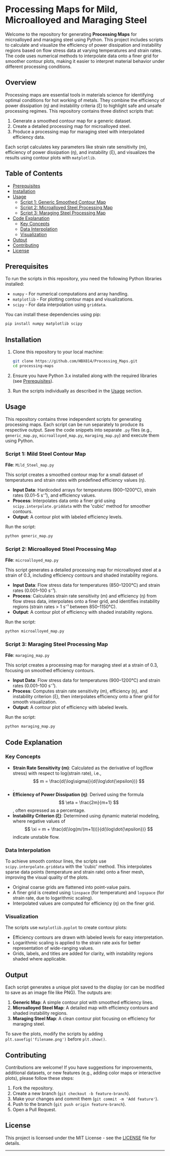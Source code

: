 # Processing Maps for Mild, Microalloyed and Maraging Steel

Welcome to the repository for generating **Processing Maps** for microalloyed and maraging steel using Python. This project includes scripts to calculate and visualize the efficiency of power dissipation and instability regions based on flow stress data at varying temperatures and strain rates. The code uses numerical methods to interpolate data onto a finer grid for smoother contour plots, making it easier to interpret material behavior under different processing conditions.

## Overview

Processing maps are essential tools in materials science for identifying optimal conditions for hot working of metals. They combine the efficiency of power dissipation (η) and instability criteria (ξ) to highlight safe and unsafe processing regimes. This repository contains three distinct scripts that:

1. Generate a smoothed contour map for a generic dataset.
2. Create a detailed processing map for microalloyed steel.
3. Produce a processing map for maraging steel with interpolated efficiency data.

Each script calculates key parameters like strain rate sensitivity (m), efficiency of power dissipation (η), and instability (ξ), and visualizes the results using contour plots with `matplotlib`.

## Table of Contents

- [Prerequisites](#prerequisites)
- [Installation](#installation)
- [Usage](#usage)
  - [Script 1: Generic Smoothed Contour Map](#script-1-generic-smoothed-contour-map)
  - [Script 2: Microalloyed Steel Processing Map](#script-2-microalloyed-steel-processing-map)
  - [Script 3: Maraging Steel Processing Map](#script-3-maraging-steel-processing-map)
- [Code Explanation](#code-explanation)
  - [Key Concepts](#key-concepts)
  - [Data Interpolation](#data-interpolation)
  - [Visualization](#visualization)
- [Output](#output)
- [Contributing](#contributing)
- [License](#license)

## Prerequisites

To run the scripts in this repository, you need the following Python libraries installed:

- `numpy` - For numerical computations and array handling.
- `matplotlib` - For plotting contour maps and visualizations.
- `scipy` - For data interpolation using `griddata`.

You can install these dependencies using pip:

```bash
pip install numpy matplotlib scipy
```

## Installation

1. Clone this repository to your local machine:

   ```bash
   git clone https://github.com/HBX814/Processing_Maps.git
   cd processing-maps
   ```

2. Ensure you have Python 3.x installed along with the required libraries (see [Prerequisites](#prerequisites)).

3. Run the scripts individually as described in the [Usage](#usage) section.

## Usage

This repository contains three independent scripts for generating processing maps. Each script can be run separately to produce its respective output. Save the code snippets into separate `.py` files (e.g., `generic_map.py`, `microalloyed_map.py`, `maraging_map.py`) and execute them using Python.

### Script 1: Mild Steel Contour Map

**File**: `Mild_Steel_map.py`

This script creates a smoothed contour map for a small dataset of temperatures and strain rates with predefined efficiency values (η).

- **Input Data**: Hardcoded arrays for temperatures (900–1200°C), strain rates (0.01–5 s⁻¹), and efficiency values.
- **Process**: Interpolates data onto a finer grid using `scipy.interpolate.griddata` with the 'cubic' method for smoother contours.
- **Output**: A contour plot with labeled efficiency levels.

Run the script:

```bash
python generic_map.py
```

### Script 2: Microalloyed Steel Processing Map

**File**: `microalloyed_map.py`

This script generates a detailed processing map for microalloyed steel at a strain of 0.3, including efficiency contours and shaded instability regions.

- **Input Data**: Flow stress data for temperatures (850–1200°C) and strain rates (0.001–100 s⁻¹).
- **Process**: Calculates strain rate sensitivity (m) and efficiency (η) from flow stress data, interpolates onto a finer grid, and identifies instability regions (strain rates > 1 s⁻¹ between 850–1150°C).
- **Output**: A contour plot of efficiency with shaded instability regions.

Run the script:

```bash
python microalloyed_map.py
```

### Script 3: Maraging Steel Processing Map

**File**: `maraging_map.py`

This script creates a processing map for maraging steel at a strain of 0.3, focusing on smoothed efficiency contours.

- **Input Data**: Flow stress data for temperatures (900–1200°C) and strain rates (0.001–100 s⁻¹).
- **Process**: Computes strain rate sensitivity (m), efficiency (η), and instability criterion (ξ), then interpolates efficiency onto a finer grid for smooth visualization.
- **Output**: A contour plot of efficiency with labeled levels.

Run the script:

```bash
python maraging_map.py
```

## Code Explanation

### Key Concepts

- **Strain Rate Sensitivity (m)**: Calculated as the derivative of log(flow stress) with respect to log(strain rate), i.e., $$ m = \frac{d(\log\sigma)}{d(\log\dot{\epsilon})} $$.
- **Efficiency of Power Dissipation (η)**: Derived using the formula $$ \eta = \frac{2m}{m+1} $$, often expressed as a percentage.
- **Instability Criterion (ξ)**: Determined using dynamic material modeling, where negative values of $$ \xi = m + \frac{d(\log(m/(m+1)))}{d(\log\dot{\epsilon})} $$ indicate unstable flow.

### Data Interpolation

To achieve smooth contour lines, the scripts use `scipy.interpolate.griddata` with the 'cubic' method. This interpolates sparse data points (temperature and strain rate) onto a finer mesh, improving the visual quality of the plots.

- Original coarse grids are flattened into point-value pairs.
- A finer grid is created using `linspace` (for temperature) and `logspace` (for strain rate, due to logarithmic scaling).
- Interpolated values are computed for efficiency (η) on the finer grid.

### Visualization

The scripts use `matplotlib.pyplot` to create contour plots:

- Efficiency contours are drawn with labeled levels for easy interpretation.
- Logarithmic scaling is applied to the strain rate axis for better representation of wide-ranging values.
- Grids, labels, and titles are added for clarity, with instability regions shaded where applicable.

## Output

Each script generates a unique plot saved to the display (or can be modified to save as an image file like PNG). The outputs are:

1. **Generic Map**: A simple contour plot with smoothed efficiency lines.
2. **Microalloyed Steel Map**: A detailed map with efficiency contours and shaded instability regions.
3. **Maraging Steel Map**: A clean contour plot focusing on efficiency for maraging steel.

To save the plots, modify the scripts by adding `plt.savefig('filename.png')` before `plt.show()`.

## Contributing

Contributions are welcome! If you have suggestions for improvements, additional datasets, or new features (e.g., adding color maps or interactive plots), please follow these steps:

1. Fork the repository.
2. Create a new branch (`git checkout -b feature-branch`).
3. Make your changes and commit them (`git commit -m 'Add feature'`).
4. Push to the branch (`git push origin feature-branch`).
5. Open a Pull Request.

## License

This project is licensed under the MIT License - see the [LICENSE](LICENSE) file for details.

---

